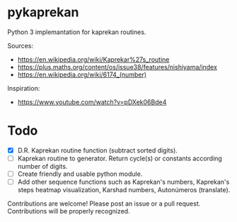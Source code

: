 # pykaprekan
Python 3 implemantation for kaprekan routines.

Sources:
- https://en.wikipedia.org/wiki/Kaprekar%27s_routine
- https://plus.maths.org/content/os/issue38/features/nishiyama/index
- https://en.wikipedia.org/wiki/6174_(number)

Inspiration:
- https://www.youtube.com/watch?v=pDXek06Bde4

# Todo

- [x] D.R. Kaprekan routine function (subtract sorted digits).
- [ ] Kaprekan routine to generator. Return cycle(s) or constants according number of digits.
- [ ] Create friendly and usable python module.
- [ ] Add other sequence functions such as Kaprekan's numbers, Kaprekan's steps heatmap visualization, Karshad numbers, Autonúmeros (translate).

Contributions are welcome! Please post an issue or a pull request. Contributions will be properly recognized.


